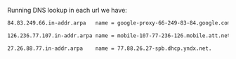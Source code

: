 
Running DNS lookup in each url we have:

```bash
84.83.249.66.in-addr.arpa	name = google-proxy-66-249-83-84.google.com.

126.236.77.107.in-addr.arpa	name = mobile-107-77-236-126.mobile.att.net.

27.26.88.77.in-addr.arpa	name = 77.88.26.27-spb.dhcp.yndx.net.
```
